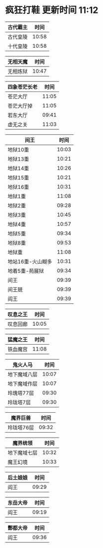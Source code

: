 # 疯狂打鞋 更新时间 11:12

| 古代霸主   | 时间    |
|--------|-------|
| 古代皇陵 | 10:58 |
| 十代皇陵 | 10:58 |

| 无相天魔   | 时间    |
|--------|-------|
| 无相炼狱 | 10:47 |

| 四象苍茫长老   | 时间    |
|--------|-------|
| 苍茫大厅 | 11:05 |
| 苍茫大厅掉 | 11:05 |
| 若东大厅 | 09:41 |
| 虚无之关 | 11:03 |

| 间王   | 时间    |
|--------|-------|
| 地狱10重 | 10:03 |
| 地狱13重 | 10:21 |
| 地狱14重 | 10:26 |
| 地狱15重 | 10:21 |
| 地狱16重 | 10:31 |
| 地狱1重 | 11:08 |
| 地狱2重 | 09:28 |
| 地狱3重 | 10:45 |
| 地狱4重 | 10:57 |
| 地狱5重 | 09:34 |
| 地狱8重 | 09:53 |
| 地狱重 | 11:08 |
| 地站16重-火山糊多 | 10:31 |
| 地着5重-苑展狱 | 09:34 |
| 间王 | 09:39 |
| 间王兢 | 09:39 |
| 阎王 | 09:39 |

| 叹息之王   | 时间    |
|--------|-------|
| 叹息回廊 | 10:05 |

| 猛魔之王   | 时间    |
|--------|-------|
| 铁血魔宫 | 11:08 |

| 鬼火人马   | 时间    |
|--------|-------|
| 地下魔域八层 | 10:07 |
| 地下魔域作层 | 10:07 |
| 玲瑰塔77层 | 09:30 |
| 玲珑塔7层 | 09:30 |

| 魔界巨兽   | 时间    |
|--------|-------|
| 玲珑塔76层 | 09:32 |

| 魔界统领   | 时间    |
|--------|-------|
| 地下魔域七层 | 10:32 |
| 魔王幻境 | 10:33 |

| 后土娘娘   | 时间    |
|--------|-------|
| 阎王 | 09:29 |

| 东岳大帝   | 时间    |
|--------|-------|
| 阎王 | 09:19 |

| 酆都大帝   | 时间    |
|--------|-------|
| 阎王 | 09:36 |
